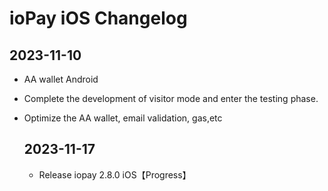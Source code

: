# ioPay iOS Changelog

## 2023-11-10

- AA wallet Android
- Complete the development of visitor mode and enter the testing phase.
- Optimize the AA wallet, email validation, gas,etc

  ## 2023-11-17
  - Release iopay 2.8.0 iOS【Progress】
  
